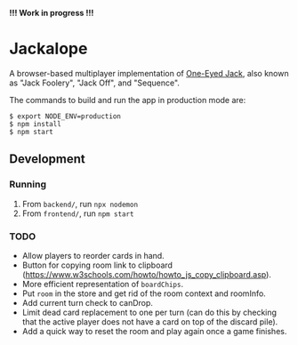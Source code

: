 **!!! Work in progress !!!**

# Jackalope

A browser-based multiplayer implementation of [One-Eyed Jack](https://www.pagat.com/misc/jack.html),
also known as "Jack Foolery", "Jack Off", and "Sequence".

The commands to build and run the app in production mode are:

```
$ export NODE_ENV=production
$ npm install
$ npm start
```

## Development

### Running

1. From `backend/`, run `npx nodemon`
2. From `frontend/`, run `npm start`

### TODO

* Allow players to reorder cards in hand.
* Button for copying room link to clipboard
  (https://www.w3schools.com/howto/howto_js_copy_clipboard.asp).
* More efficient representation of `boardChips`.
* Put `room` in the store and get rid of the room context and roomInfo.
* Add current turn check to canDrop.
* Limit dead card replacement to one per turn (can do this by checking that the
  active player does not have a card on top of the discard pile).
* Add a quick way to reset the room and play again once a game finishes.

